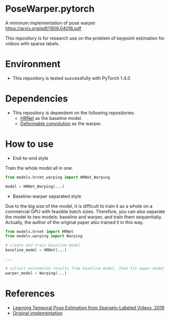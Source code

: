 # PoseWarper.pytorch
A minimum implementation of pose warper https://arxiv.org/pdf/1906.04016.pdf

This repository is for research use on the problem of keypoint estimation for videos with sparse labels.

# Environment
- This repository is tested successfully with PyTorch 1.4.0

# Dependencies
- This repository is dependent on the following repositories:
  - [HRNet](https://github.com/shuuchen/HRNet) as the baseline model.
  - [Deformable convolution](https://github.com/chengdazhi/Deformable-Convolution-V2-PyTorch) as the warper.

# How to use
- End-to-end style

Train the whole model all in one.
```python
from models.hrnet_warping import HRNet_Warping

model = HRNet_Warping(...)
```

- Baseline-warper separated style

Due to the big size of the model, it is difficult to train it as a whole on a commercial GPU with feasible batch sizes. Therefore, you can also separate the model to two models: baseline and warper, and train them sequentially. Actually, the author of the original paper also trained it in this way.
```python
from models.hrnet import HRNet
from models.warping import Warping

# create and train baseline model
baseline_model = HRNet(...)

...

# collect estimation results from baseline model, then fit waper model with the estimation results
warper_model = Warping(...)
```


# References
- [Learning Temporal Pose Estimation from Sparsely-Labeled Videos, 2019](https://arxiv.org/pdf/1906.04016.pdf)
- [Original implementation](https://github.com/facebookresearch/PoseWarper)
